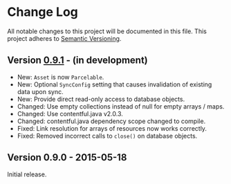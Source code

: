# Change Log
All notable changes to this project will be documented in this file.
This project adheres to [Semantic Versioning](http://semver.org/).

## Version [0.9.1][unreleased] - (in development)
- New: `Asset` is now `Parcelable`.
- New: Optional `SyncConfig` setting that causes invalidation of existing data upon sync.
- New: Provide direct read-only access to database objects.
- Changed: Use empty collections instead of null for empty arrays / maps.
- Changed: Use contentful.java v2.0.3.
- Changed: contentful.java dependency scope changed to compile.
- Fixed: Link resolution for arrays of resources now works correctly.
- Fixed: Removed incorrect calls to `close()` on database objects.

## Version 0.9.0 - 2015-05-18
Initial release.
 
[unreleased]: https://github.com/contentful/vault/compare/v0.9.0...HEAD
<!--
[0.9.1]: https://github.com/contentful/vault/compare/v0.9.0...v0.9.1
-->